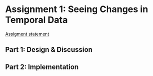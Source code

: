 # Assignment 1: Seeing Changes in Temporal Data

[Assigment statement](https://sites.google.com/a/umbc.edu/datavisualization/assignments/assignment-4-temporal-data-visualization)

## Part 1: Design & Discussion

## Part 2: Implementation
